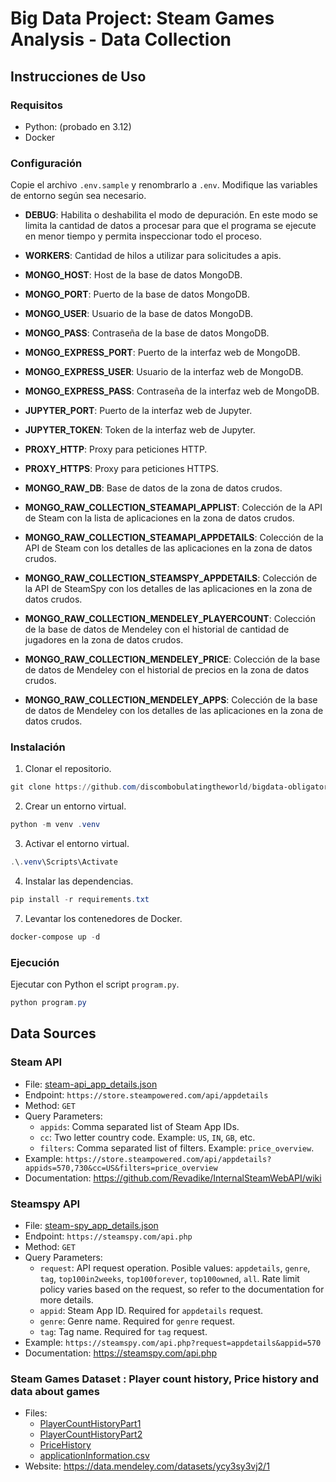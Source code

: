 # Big Data Project: Steam Games Analysis - Data Collection

## Instrucciones de Uso

### Requisitos

- Python: (probado en 3.12)
- Docker

### Configuración

Copie el archivo `.env.sample` y renombrarlo a `.env`. Modifique las variables de entorno según sea necesario.

- **DEBUG**: Habilita o deshabilita el modo de depuración. En este modo se limita la cantidad de datos a procesar para que el programa se ejecute en menor tiempo y permita inspeccionar todo el proceso.
- **WORKERS**: Cantidad de hilos a utilizar para solicitudes a apis.

- **MONGO_HOST**: Host de la base de datos MongoDB.
- **MONGO_PORT**: Puerto de la base de datos MongoDB.
- **MONGO_USER**: Usuario de la base de datos MongoDB.
- **MONGO_PASS**: Contraseña de la base de datos MongoDB.
- **MONGO_EXPRESS_PORT**: Puerto de la interfaz web de MongoDB.
- **MONGO_EXPRESS_USER**: Usuario de la interfaz web de MongoDB.
- **MONGO_EXPRESS_PASS**: Contraseña de la interfaz web de MongoDB.
- **JUPYTER_PORT**: Puerto de la interfaz web de Jupyter.
- **JUPYTER_TOKEN**: Token de la interfaz web de Jupyter.

- **PROXY_HTTP**: Proxy para peticiones HTTP.
- **PROXY_HTTPS**: Proxy para peticiones HTTPS.

- **MONGO_RAW_DB**: Base de datos de la zona de datos crudos.
- **MONGO_RAW_COLLECTION_STEAMAPI_APPLIST**: Colección de la API de Steam con la lista de aplicaciones en la zona de datos crudos.
- **MONGO_RAW_COLLECTION_STEAMAPI_APPDETAILS**: Colección de la API de Steam con los detalles de las aplicaciones en la zona de datos crudos.
- **MONGO_RAW_COLLECTION_STEAMSPY_APPDETAILS**: Colección de la API de SteamSpy con los detalles de las aplicaciones en la zona de datos crudos.
- **MONGO_RAW_COLLECTION_MENDELEY_PLAYERCOUNT**: Colección de la base de datos de Mendeley con el historial de cantidad de jugadores en la zona de datos crudos.
- **MONGO_RAW_COLLECTION_MENDELEY_PRICE**: Colección de la base de datos de Mendeley con el historial de precios en la zona de datos crudos.
- **MONGO_RAW_COLLECTION_MENDELEY_APPS**: Colección de la base de datos de Mendeley con los detalles de las aplicaciones en la zona de datos crudos.

### Instalación

1. Clonar el repositorio.

```powershell
git clone https://github.com/discombobulatingtheworld/bigdata-obligatorio.git
```

2. Crear un entorno virtual.

```powershell
python -m venv .venv
```

3. Activar el entorno virtual.

```powershell
.\.venv\Scripts\Activate
```

4. Instalar las dependencias.

```powershell
pip install -r requirements.txt
```

7. Levantar los contenedores de Docker.

```powershell
docker-compose up -d
```

### Ejecución

Ejecutar con Python el script `program.py`.

```powershell
python program.py
```

## Data Sources

### Steam API

- File: [steam-api_app_details.json](data\custom_built_datasets\steam_api\steam-api_app_details.json)
- Endpoint: `https://store.steampowered.com/api/appdetails`
- Method: `GET`
- Query Parameters:
    - `appids`: Comma separated list of Steam App IDs.
    - `cc`: Two letter country code. Example: `US`, `IN`, `GB`, etc.
    - `filters`: Comma separated list of filters. Example: `price_overview`.
- Example: `https://store.steampowered.com/api/appdetails?appids=570,730&cc=US&filters=price_overview`
- Documentation: https://github.com/Revadike/InternalSteamWebAPI/wiki

### Steamspy API

- File: [steam-spy_app_details.json](data\custom_built_datasets\steam_spy\steam-spy_app_details.json)
- Endpoint: `https://steamspy.com/api.php`
- Method: `GET`
- Query Parameters:
    - `request`: API request operation. Posible values: `appdetails`, `genre`, `tag`, `top100in2weeks`, `top100forever`, `top100owned`, `all`. Rate limit policy varies based on the request, so refer to the documentation for more details.
    - `appid`: Steam App ID. Required for `appdetails` request.
    - `genre`: Genre name. Required for `genre` request.
    - `tag`: Tag name. Required for `tag` request.
- Example: `https://steamspy.com/api.php?request=appdetails&appid=570`
- Documentation: https://steamspy.com/api.php

### Steam Games Dataset : Player count history, Price history and data about games

- Files: 
    - [PlayerCountHistoryPart1](data\ready_made_datasets\mendeley_01-steam_games_dataset\PlayerCountHistoryPart1)
    - [PlayerCountHistoryPart2](data\ready_made_datasets\mendeley_01-steam_games_dataset\PlayerCountHistoryPart2)
    - [PriceHistory](data\ready_made_datasets\mendeley_01-steam_games_dataset\PriceHistory)
    - [applicationInformation.csv](data\ready_made_datasets\mendeley_01-steam_games_dataset\applicationInformation.csv)
- Website: https://data.mendeley.com/datasets/ycy3sy3vj2/1
